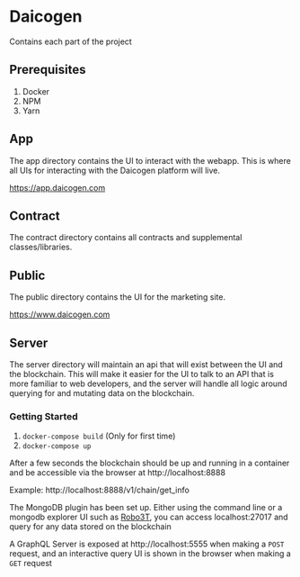 # Daicogen

Contains each part of the project

## Prerequisites

1. Docker
2. NPM
3. Yarn

## App

The app directory contains the UI to interact with the webapp. This is where all UIs
for interacting with the Daicogen platform will live. 

https://app.daicogen.com

## Contract

The contract directory contains all contracts and supplemental classes/libraries.

## Public

The public directory contains the UI for the marketing site.

https://www.daicogen.com

## Server

The server directory will maintain an api that will exist between the UI
and the blockchain. This will make it easier for the UI to talk to an API
that is more familiar to web developers, and the server will handle
all logic around querying for and mutating data on the blockchain.

### Getting Started

1. `docker-compose build` (Only for first time)
2. `docker-compose up`

After a few seconds the blockchain should be up and running in a container and be accessible via 
the browser at http://localhost:8888

Example: http://localhost:8888/v1/chain/get_info

The MongoDB plugin has been set up. Either using the command line or
a mongodb explorer UI such as [Robo3T](https://robomongo.org/), you can
access localhost:27017 and query for any data stored on the blockchain

A GraphQL Server is exposed at http://localhost:5555 when making a `POST` request,
and an interactive query UI is shown in the browser when making a `GET` request